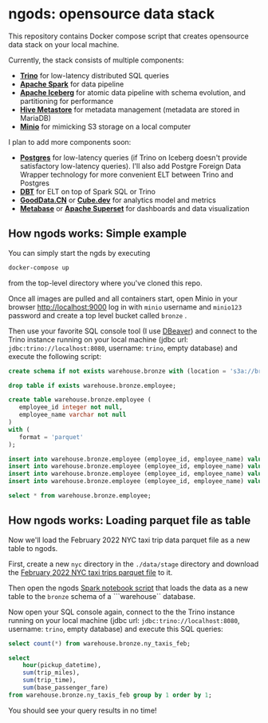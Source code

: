 
# ngods: opensource data stack
This repository contains Docker compose script that creates opensource data stack on your local machine.  

Currently, the stack consists of multiple components: 

- [**Trino**](https://trino.io/) for low-latency distributed SQL queries 
- [**Apache Spark**](https://spark.apache.org/) for data pipeline
- [**Apache Iceberg**](https://iceberg.apache.org/) for atomic data pipeline with schema evolution, and partitioning for performance 
- [**Hive Metastore**](https://cwiki.apache.org/confluence/display/hive/design#Design-Metastore) for metadata management (metadata are stored in MariaDB)
- [**Minio**](https://min.io/) for mimicking S3 storage on a local computer

I plan to add more components soon: 

- [**Postgres**](https://www.postgresql.org/) for low-latency queries (if Trino on Iceberg doesn't provide satisfactory low-latency queries). I'll also add Postgre Foreign Data Wrapper technology for more convenient ELT between Trino and Postgres
- [**DBT**](https://www.getdbt.com/) for ELT on top of Spark SQL or Trino
- [**GoodData.CN**](https://www.gooddata.com/developers/cloud-native/) or [**Cube.dev**](https://cube.dev/) for analytics model and metrics 
- [**Metabase**](https://www.metabase.com/) or [**Apache Superset**](https://superset.apache.org/) for dashboards and data visualization

## How ngods works: Simple example
You can simply start the ngds by executing 

```bash
docker-compose up
```

from the top-level directory where you've cloned this repo. 

Once all images are pulled and all containers start, open Minio in your browser [http://localhost:9000](http://localhost:9000) log in with ```minio``` username and  ```minio123``` password and create a top level bucket called ```bronze``` .

Then use your favorite SQL console tool (I use [DBeaver](https://dbeaver.io/)) and connect to the Trino instance running on your local machine (jdbc url: ```jdbc:trino://localhost:8080```, username: ```trino```, empty database) and execute the following script:

```sql
create schema if not exists warehouse.bronze with (location = 's3a://bronze/');

drop table if exists warehouse.bronze.employee;

create table warehouse.bronze.employee (
   employee_id integer not null,
   employee_name varchar not null
)
with (
   format = 'parquet'
);

insert into warehouse.bronze.employee (employee_id, employee_name) values (1, 'john doe');
insert into warehouse.bronze.employee (employee_id, employee_name) values (2, 'jane doe');
insert into warehouse.bronze.employee (employee_id, employee_name) values (3, 'joe doe');
insert into warehouse.bronze.employee (employee_id, employee_name) values (4, 'james doe');

select * from warehouse.bronze.employee;
```

## How ngods works: Loading parquet file as table
Now we'll load the February 2022 NYC taxi trip data parquet file as a new table to ngods.

First, create a new ```nyc``` directory in the ```./data/stage``` directory and download the [February 2022 NYC taxi trips parquet file](https://s3.amazonaws.com/nyc-tlc/trip%20data/fhvhv_tripdata_2022-02.parquet) to it.

Then open the ngods [Spark notebook script](http://localhost:8888/notebooks/notebooks/spark.nyc.taxti.example.ipynb) that loads the data as a new table to the ```bronze``` schema of a ```warehouse`` database.

Now open your SQL console again, connect to the the Trino instance running on your local machine (jdbc url: ```jdbc:trino://localhost:8080```, username: ```trino```, empty database) and execute this SQL queries:

```sql
select count(*) from warehouse.bronze.ny_taxis_feb;

select 
	hour(pickup_datetime),
	sum(trip_miles),
	sum(trip_time),
	sum(base_passenger_fare)
from warehouse.bronze.ny_taxis_feb group by 1 order by 1;
```

You should see your query results in no time!